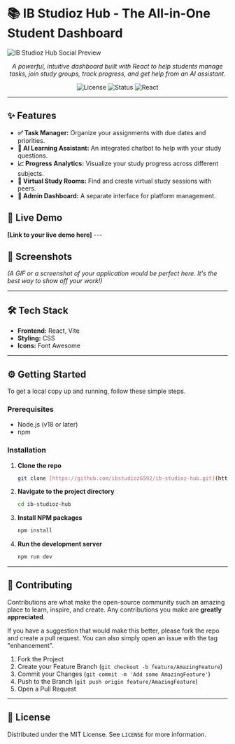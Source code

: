 # 📚 IB Studioz Hub - The All-in-One Student Dashboard

![IB Studioz Hub Social Preview](https://your-image-link-here.com/preview.png)

<p align="center">
  <em>A powerful, intuitive dashboard built with React to help students manage tasks, join study groups, track progress, and get help from an AI assistant.</em>
</p>

<p align="center">
  <img src="https://img.shields.io/badge/license-MIT-blue.svg" alt="License">
  <img src="https://img.shields.io/badge/status-in%20development-yellow.svg" alt="Status">
  <img src="https://img.shields.io/badge/React-18.2.0-blue?logo=react" alt="React">
</p>

---

## ✨ Features

-   **✅ Task Manager:** Organize your assignments with due dates and priorities.
-   **🤖 AI Learning Assistant:** An integrated chatbot to help with your study questions.
-   **📈 Progress Analytics:** Visualize your study progress across different subjects.
-   **🚪 Virtual Study Rooms:** Find and create virtual study sessions with peers.
-   **👑 Admin Dashboard:** A separate interface for platform management.

## 🚀 Live Demo

**[Link to your live demo here]** ---

## 📸 Screenshots

*(A GIF or a screenshot of your application would be perfect here. It's the best way to show off your work!)*


---

## 🛠️ Tech Stack

-   **Frontend:** React, Vite
-   **Styling:** CSS
-   **Icons:** Font Awesome

---

## ⚙️ Getting Started

To get a local copy up and running, follow these simple steps.

### Prerequisites

-   Node.js (v18 or later)
-   npm

### Installation

1.  **Clone the repo**
    ```sh
    git clone [https://github.com/ibstudioz6592/ib-studioz-hub.git](https://github.com/ibstudioz6592/ib-studioz-hub.git)
    ```
2.  **Navigate to the project directory**
    ```sh
    cd ib-studioz-hub
    ```
3.  **Install NPM packages**
    ```sh
    npm install
    ```
4.  **Run the development server**
    ```sh
    npm run dev
    ```

---

## 🤝 Contributing

Contributions are what make the open-source community such an amazing place to learn, inspire, and create. Any contributions you make are **greatly appreciated**.

If you have a suggestion that would make this better, please fork the repo and create a pull request. You can also simply open an issue with the tag "enhancement".

1.  Fork the Project
2.  Create your Feature Branch (`git checkout -b feature/AmazingFeature`)
3.  Commit your Changes (`git commit -m 'Add some AmazingFeature'`)
4.  Push to the Branch (`git push origin feature/AmazingFeature`)
5.  Open a Pull Request

---

## 📜 License

Distributed under the MIT License. See `LICENSE` for more information.

